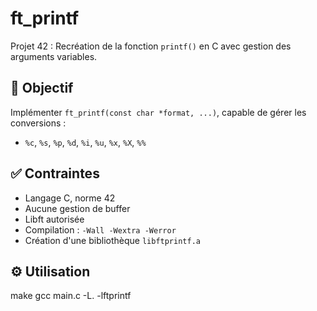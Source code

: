 # ft_printf

Projet 42 : Recréation de la fonction `printf()` en C avec gestion des arguments variables.

## 🎯 Objectif

Implémenter `ft_printf(const char *format, ...)`, capable de gérer les conversions :

- `%c`, `%s`, `%p`, `%d`, `%i`, `%u`, `%x`, `%X`, `%%`

## ✅ Contraintes

- Langage C, norme 42
- Aucune gestion de buffer
- Libft autorisée
- Compilation : `-Wall -Wextra -Werror`
- Création d'une bibliothèque `libftprintf.a`

## ⚙️ Utilisation

make
gcc main.c -L. -lftprintf

